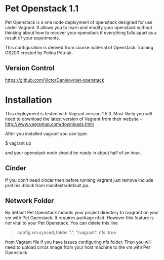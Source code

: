Pet Openstack 1.1
=============

Pet Openstack is a one node deployment of openstack designed for use under
Vagrant. It allows you to learn and modify your openstack without thinking
about how to recover your openstack if everything falls apart as a result of
your experiments.

This configuration is derived from course material of Openstack Training OS200
created by Polina Petriuk.

Version Control
---------------

https://github.com/VictorDenisov/pet-openstack

Installation
============

This deployment is tested with Vagrant version 1.5.3. Most likely you will need
to download the latest version of Vagrant from their website -
http://www.vagrantup.com/downloads.html

After you installed vagrant you can type:

$ vagrant up

and your openstack node should be ready in about half of an hour.

Cinder
------

If you don't need cinder then before running vagrant just remove include
profiles::block from manifests/default.pp.

Network Folder
--------------

By default Pet Openstack mounts your project directory to /vagrant on your vm
with Pet Openstack.  It requires package nfsd. However this feature is not
vital to your Pet Openstack. You can delete this line

> config.vm.synced_folder ".", "/vagrant", nfs: true

from Vagrant file if you have issues configuring nfs folder. Then you will need
to upload cirros image from your host machine to the vm with Pet Openstack.
